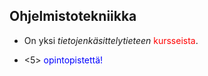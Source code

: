 ## Ohjelmistotekniikka

- On yksi <pakollisista> *tietojenkäsittelytieteen* <span style="color:red">kursseista</span>.

- <5> <span style="color:blue">opintopistettä!</span>
